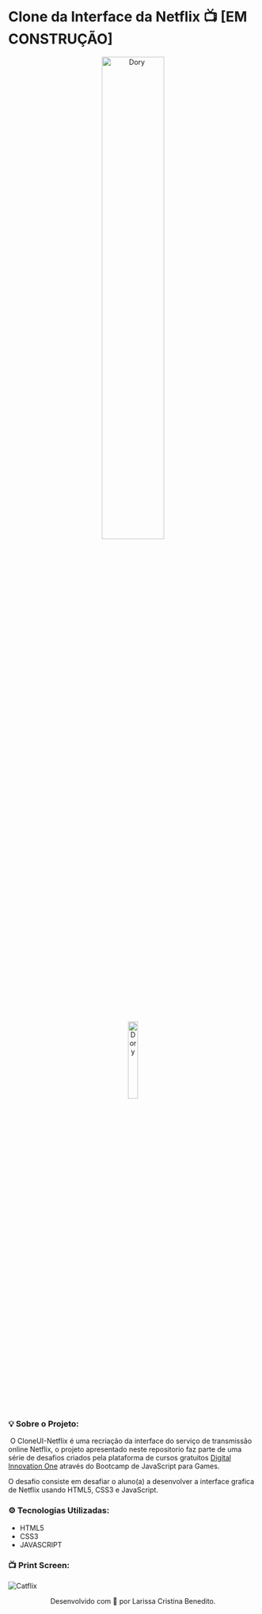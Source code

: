 # Clone da Interface da Netflix 📺 [EM CONSTRUÇÃO]

<p align="center">
<img src="https://user-images.githubusercontent.com/50052600/120940893-f5ea6b00-c6f5-11eb-8569-d8e32a273f8f.png" alt="Dory" width="50%"/>
  <br>
  <img src="https://user-images.githubusercontent.com/50052600/121449916-1bcf7400-c971-11eb-8851-1bde86c02293.png" alt="Dory" width="20%"/>
</P>

### 💡 Sobre o Projeto:

​	O CloneUI-Netflix é uma recriação da interface do serviço de transmissão online Netflix, o projeto apresentado neste repositorio faz parte de uma série de desafios criados pela plataforma de cursos gratuitos [Digital Innovation One](https://web.digitalinnovation.one/home) através do Bootcamp de JavaScript para Games.

O desafio consiste em desafiar o aluno(a) a desenvolver a interface grafica de Netflix usando HTML5, CSS3 e JavaScript.

### ⚙️ Tecnologias Utilizadas:

- HTML5
- CSS3
- JAVASCRIPT

### 📺 Print Screen:
![Catflix](https://user-images.githubusercontent.com/50052600/121450018-50dbc680-c971-11eb-888a-2e6eae86cd92.jpg)

<p align="center"> Desenvolvido com 💜 por Larissa Cristina Benedito. </p>

